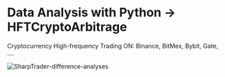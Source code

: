 # Data Analysis with Python -> HFTCryptoArbitrage
Cryptocurrency High-frequency Trading ON:
Binance, BitMex, Bybit, Gate, ....

![SharpTrader-difference-analyses](https://github.com/user-attachments/assets/0bfcf5c2-a05b-42ba-bf18-4b13eb338d9b)
